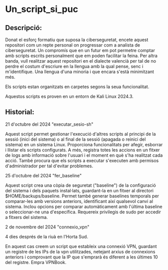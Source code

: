 # Un_script_si_puc

## Descripció:

Donat el esforç formatiu que suposa la ciberseguretat, encete aquest repositori com un repte personal on progressar com a analista de ciberseguretat. Un compromís que en un futur em pot permetre comptar amb scripts escrits personalment que em poden facilitar la feina. Per altra banda, vull realitzar aquest repositori en el dialecte valencià per tal de no perdre el costum d'escriure en la llengua amb la qual pense, senc i m'identifique. Una llengua d'una minoria i que encara s'està minimitzant més. 

Els scripts estan organitzats en carpetes segons la seua funcionalitat.

Aquestos scripts es proven en un entorn de Kali Linux 2024.3.


## Historial:

21 d'octubre del 2024   "executar_sesio-sh"

Aquest script permet gestionar l'execució d'altres scripts al principi de la sessió (inici del sistema) o al final de la sessió (apagada o reinici del sistema) en un sistema Linux. Proporciona funcionalitats per afegir, esborrar i llistar els scripts configurats. A més, registra totes les accions en un fitxer de logs amb informació sobre l'usuari i el moment en què s'ha realitzat cada acció. També procura que els scripts a executar s'executen amb permisos d'administrador per tal d'evitar problemes.


25 d'octubre del 2024    "fer_baseline"

Aquest script crea una còpia de seguretat ("baseline") de la configuració del sistema i dels paquets instal·lats, guardant-la en un fitxer al directori $HOME/backups/baseline. Permet també generar baselines temporals per comparar-les amb versions anteriors, identificant així qualsevol canvi al sistema. Inclou opcions per comparar automàticament amb l'última baseline o seleccionar-ne una d'específica. Requereix privilegis de sudo per accedir a fitxers del sistema.


2 de novembre del 2024    "connexio_vpn"

4 dies després de la riuà en l'Horta Sud.

En aquest cas creem un script que estableix una connexió VPN, guardant un registre de les IPs de la vpn utilitzades, netejant arxius de connexions anteriors i comprovant que la IP que s'emprarà és diferent a les últimes 10 del registre. Empra VPNBook. 
